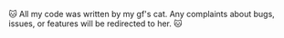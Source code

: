 🐱 All my code was written by my gf's cat. Any complaints about bugs, issues, or features will be redirected to her. 🐱
